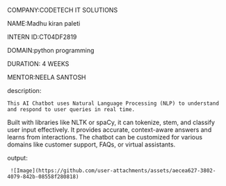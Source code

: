COMPANY:CODETECH IT SOLUTIONS

NAME:Madhu kiran paleti

INTERN ID:CT04DF2819

DOMAIN:python programming

DURATION: 4 WEEKS

MENTOR:NEELA SANTOSH


description:


    This AI Chatbot uses Natural Language Processing (NLP) to understand and respond to user queries in real time.
Built with libraries like NLTK or spaCy, it can tokenize, stem, and classify user input effectively.
It provides accurate, context-aware answers and learns from interactions.
The chatbot can be customized for various domains like customer support, FAQs, or virtual assistants.

output:
   
     ![Image](https://github.com/user-attachments/assets/aecea627-3802-4079-842b-08558f280818)
